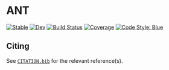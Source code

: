 # ANT

[![Stable](https://img.shields.io/badge/docs-stable-blue.svg)](https://kunzaatko.github.io/ANT.jl/stable)
[![Dev](https://img.shields.io/badge/docs-dev-blue.svg)](https://kunzaatko.github.io/ANT.jl/dev)
[![Build Status](https://github.com/kunzaatko/ANT.jl/actions/workflows/CI.yml/badge.svg?branch=trunk)](https://github.com/kunzaatko/ANT.jl/actions/workflows/CI.yml?query=branch%3Atrunk)
[![Coverage](https://coveralls.io/repos/github/kunzaatko/ANT.jl/badge.svg?branch=trunk)](https://coveralls.io/github/kunzaatko/ANT.jl?branch=trunk)
[![Code Style: Blue](https://img.shields.io/badge/code%20style-blue-4495d1.svg)](https://github.com/invenia/BlueStyle)

## Citing

See [`CITATION.bib`](CITATION.bib) for the relevant reference(s).
